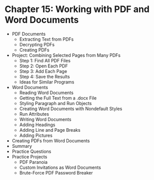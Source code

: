 # Chapter 15: Working with PDF and Word Documents
- PDF Documents
  - Extracting Text from PDFs
  - Decrypting PDFs
  - Creating PDFs
- Project: Combining Selected Pages from Many PDFs
  - Step 1: Find All PDF Files
  - Step 2: Open Each PDF
  - Step 3: Add Each Page
  - Step 4: Save the Results
  - Ideas for Similar Programs
- Word Documents
  - Reading Word Documents
  - Getting the Full Text from a .docx File
  - Styling Paragraph and Run Objects
  - Creating Word Documents with Nondefault Styles
  - Run Attributes
  - Writing Word Documents
  - Adding Headings
  - Adding Line and Page Breaks
  - Adding Pictures
- Creating PDFs from Word Documents
- Summary
- Practice Questions
- Practice Projects
  - PDF Paranoia
  - Custom Invitations as Word Documents
  - Brute-Force PDF Password Breaker